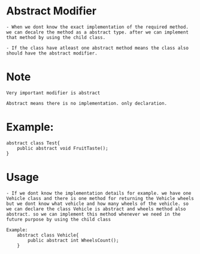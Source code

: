 # Abstract Modifier

    - When we dont know the exact implementation of the required method. we can decalre the method as a abstract type. after we can implement that method by using the child class.

    - If the class have atleast one abstract method means the class also should have the abstract modifier.

# Note
    Very important modifier is abstract

    Abstract means there is no implementation. only declaration.

# Example:
    abstract class Test{
        public abstract void FruitTaste();
    }

# Usage
    - If we dont know the implementation details for example. we have one Vehicle class and there is one method for returning the Vehicle wheels but we dont know what vehicle and how many wheels of the vehicle. so we can declare the class Vehicle is abstract and wheels method also abstract. so we can implement this method whenever we need in the future purpose by using the child class

    Example:
        abstract class Vehicle{
            public abstract int WheelsCount();
        }